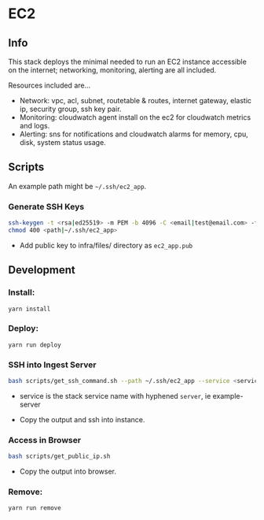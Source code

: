 # EC2

## Info

This stack deploys the minimal needed to run an EC2 instance accessible on the internet; networking, monitoring, alerting are all included.

Resources included are...
- Network: vpc, acl, subnet, routetable & routes, internet gateway, elastic ip, security group, ssh key pair.
- Monitoring: cloudwatch agent install on the ec2 for cloudwatch metrics and logs.
- Alerting: sns for notifications and cloudwatch alarms for memory, cpu, disk, system status usage.

## Scripts

An example path might be `~/.ssh/ec2_app`.

### Generate SSH Keys
```bash
ssh-keygen -t <rsa|ed25519> -m PEM -b 4096 -C <email|test@email.com> -f <path|~/.ssh/ec2_app> -P ""
chmod 400 <path|~/.ssh/ec2_app>
```

- Add public key to infra/files/ directory as `ec2_app.pub`


## Development

### Install:
```
yarn install
```

### Deploy:
```
yarn run deploy
```

### SSH into Ingest Server
```bash
bash scripts/get_ssh_command.sh --path ~/.ssh/ec2_app --service <service-name>
```

- service is the stack service name with hyphened `server`, ie example-server

- Copy the output and ssh into instance.

### Access in Browser
```bash
bash scripts/get_public_ip.sh
```

- Copy the output into browser.

### Remove:
```
yarn run remove
```

